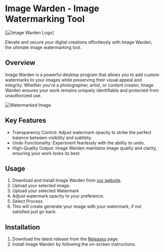 # Image Warden - Image Watermarking Tool

[![Image Warden Logo](![image](https://github.com/Aloysius7/ImageWarden/assets/74344087/e53f9adc-f6be-41e3-bedc-0e1ae87fc529)
)]

Elevate and secure your digital creations effortlessly with Image Warden, the ultimate image watermarking tool.

## Overview

Image Warden is a powerful desktop program that allows you to add custom watermarks to your images while preserving their visual appeal and integrity. Whether you're a photographer, artist, or content creator, Image Warden ensures your work remains uniquely identifiable and protected from unauthorized use.

![Watermarked Image](![image](https://github.com/Aloysius7/ImageWarden/assets/74344087/630939bd-d163-4844-9de7-2aa03429a248)
)

## Key Features
- Transparency Control: Adjust watermark opacity to strike the perfect balance between visibility and subtlety.
- Undo Functionality: Experiment fearlessly with the ability to undo.
- High-Quality Output: Image Warden maintains image quality and clarity, ensuring your work looks its best.

## Usage

1. Download and install Image Warden from [our website](https://github.com/Aloysius7/ImageWarden.git).
2. Upload your selected image.
3. Upload your selected Watermark
4. Adjust watermark opacity to your preference.
5. Select Process
6. This will create generate your image with your watermark, if not satisfied just go back.

## Installation

1. Download the latest release from the [Releases](https://github.com/Aloysius7/ImageWarden.git) page.
2. Install Image Warden by following the on-screen instructions.
